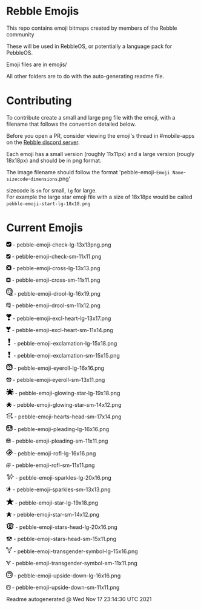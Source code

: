 # Rebble Emojis

This repo contains emoji bitmaps created by members of the Rebble community

These will be used in RebbleOS, or potentially a language pack for PebbleOS.

Emoji files are in emojis/

All other folders are to do with the auto-generating readme file.

# Contributing

To contribute create a small and large png file with the emoji, with a filename that follows the convention detailed below.    

Before you open a PR, consider viewing the emoji's thread in \#mobile-apps on the [Rebble discord server](https://rebble.io/discord).   

Each emoji has a small version (roughly 11x11px) and a large version (rougly 18x18px) and should be in png format.   

The image filename should follow the format 'pebble-emoji-`Emoji Name`-`sizecode`-`dimensions`.png'   

sizecode is `sm` for small, `lg` for large.   
For example the large star emoji file with a size of 18x18px would be called `pebble-emoji-start-lg-18x18.png`

# Current Emojis

![](emoji/pebble-emoji-check-lg-13x13png.png) - pebble-emoji-check-lg-13x13png.png
   
![](emoji/pebble-emoji-check-sm-11x11.png) - pebble-emoji-check-sm-11x11.png
   
![](emoji/pebble-emoji-cross-lg-13x13.png) - pebble-emoji-cross-lg-13x13.png
   
![](emoji/pebble-emoji-cross-sm-11x11.png) - pebble-emoji-cross-sm-11x11.png
   
![](emoji/pebble-emoji-drool-lg-16x19.png) - pebble-emoji-drool-lg-16x19.png
   
![](emoji/pebble-emoji-drool-sm-11x12.png) - pebble-emoji-drool-sm-11x12.png
   
![](emoji/pebble-emoji-excl-heart-lg-13x17.png) - pebble-emoji-excl-heart-lg-13x17.png
   
![](emoji/pebble-emoji-excl-heart-sm-11x14.png) - pebble-emoji-excl-heart-sm-11x14.png
   
![](emoji/pebble-emoji-exclamation-lg-15x18.png) - pebble-emoji-exclamation-lg-15x18.png
   
![](emoji/pebble-emoji-exclamation-sm-15x15.png) - pebble-emoji-exclamation-sm-15x15.png
   
![](emoji/pebble-emoji-eyeroll-lg-16x16.png) - pebble-emoji-eyeroll-lg-16x16.png
   
![](emoji/pebble-emoji-eyeroll-sm-13x11.png) - pebble-emoji-eyeroll-sm-13x11.png
   
![](emoji/pebble-emoji-glowing-star-lg-19x18.png) - pebble-emoji-glowing-star-lg-19x18.png
   
![](emoji/pebble-emoji-glowing-star-sm-14x12.png) - pebble-emoji-glowing-star-sm-14x12.png
   
![](emoji/pebble-emoji-hearts-head-sm-17x14.png) - pebble-emoji-hearts-head-sm-17x14.png
   
![](emoji/pebble-emoji-pleading-lg-16x16.png) - pebble-emoji-pleading-lg-16x16.png
   
![](emoji/pebble-emoji-pleading-sm-11x11.png) - pebble-emoji-pleading-sm-11x11.png
   
![](emoji/pebble-emoji-rofl-lg-16x16.png) - pebble-emoji-rofl-lg-16x16.png
   
![](emoji/pebble-emoji-rofl-sm-11x11.png) - pebble-emoji-rofl-sm-11x11.png
   
![](emoji/pebble-emoji-sparkles-lg-20x16.png) - pebble-emoji-sparkles-lg-20x16.png
   
![](emoji/pebble-emoji-sparkles-sm-13x13.png) - pebble-emoji-sparkles-sm-13x13.png
   
![](emoji/pebble-emoji-star-lg-19x18.png) - pebble-emoji-star-lg-19x18.png
   
![](emoji/pebble-emoji-star-sm-14x12.png) - pebble-emoji-star-sm-14x12.png
   
![](emoji/pebble-emoji-stars-head-lg-20x16.png) - pebble-emoji-stars-head-lg-20x16.png
   
![](emoji/pebble-emoji-stars-head-sm-15x11.png) - pebble-emoji-stars-head-sm-15x11.png
   
![](emoji/pebble-emoji-transgender-symbol-lg-15x16.png) - pebble-emoji-transgender-symbol-lg-15x16.png
   
![](emoji/pebble-emoji-transgender-symbol-sm-11x11.png) - pebble-emoji-transgender-symbol-sm-11x11.png
   
![](emoji/pebble-emoji-upside-down-lg-16x16.png) - pebble-emoji-upside-down-lg-16x16.png
   
![](emoji/pebble-emoji-upside-down-sm-11x11.png) - pebble-emoji-upside-down-sm-11x11.png
   
   

Readme autogenerated @ Wed Nov 17 23:14:30 UTC 2021
